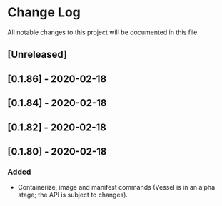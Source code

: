 # Change Log

All notable changes to this project will be documented in this file.

## [Unreleased]

## [0.1.86] - 2020-02-18

## [0.1.84] - 2020-02-18

## [0.1.82] - 2020-02-18

## [0.1.80] - 2020-02-18

### Added
* Containerize, image and manifest commands (Vessel is in an alpha stage; the
  API is subject to changes).
